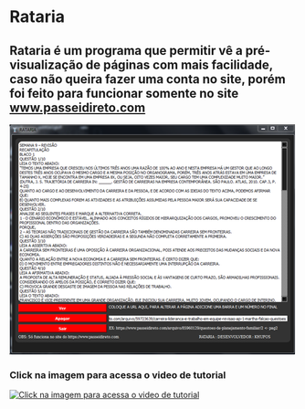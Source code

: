 # Rataria
## Rataria é um programa que permitir vê a pré-visualização de páginas com mais facilidade, caso não queira fazer uma conta no site, porém foi feito para funcionar somente no site www.passeidireto.com
![RATARIA](https://github.com/Khufos/Rataria_passeidireto/blob/main/fotorato.png)



### Click na imagem para acessa o video de tutorial


[![Click na imagem para acessa o video de tutorial](http://img.youtube.com/vi/E6n8rwwWDMc/0.jpg)](http://www.youtube.com/watch?v=E6n8rwwWDMc "Video tutorial ")


